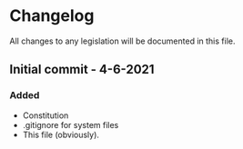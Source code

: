 # Changelog
All changes to any legislation will be documented in this file.

## Initial commit - 4-6-2021
### Added
- Constitution
- .gitignore for system files
- This file (obviously).